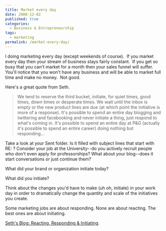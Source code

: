 ```yaml
---
title: Market every day
date: 2008-12-02
published: true
categories:
  - Business & Entrepreneurship
tags:
  - marketing
permalink: /market-every-day/
---
```

I doing marketing every day (except weekends of course).  If you market every day then your stream of business stays fairly constant.  If you get so busy that you can't market for a month then your sales funnel will suffer.  You'll notice that you won't have any business and will be able to market full time and make no money.  Not good.

Here's a great quote from Seth.
>We tend to reserve the third bucket, initiate, for quiet times, good times, down times or desperate times. We wait until the inbox is empty or the new product lines are due (at which point the initiative is more of a response). It's possible to spend an entire day blogging and twittering and facebooking and never initiate a thing, just respond to what's coming in. It's possible to spend an entire day at P&G (actually it's possible to spend an entire career) doing nothing but responding...

Take a look at your Sent folder. Is it filled with subject lines that start with RE: ? Consider your job at the University--do you actively recruit people who don't even apply for professorships? What about your blog--does it start conversations or just continue them?

What did your brand or organization initiate today?

What did you initiate?

Think about the changes you'd have to make (uh oh, initiate) in your work day in order to dramatically change the quantity and scale of the initiatives you create.

Some marketing jobs are about responding. None are about reacting. The best ones are about initiating.

[Seth's Blog: Reacting, Responding & Initiating](http://sethgodin.typepad.com/seths_blog/2008/11/reacting-respon.html).

